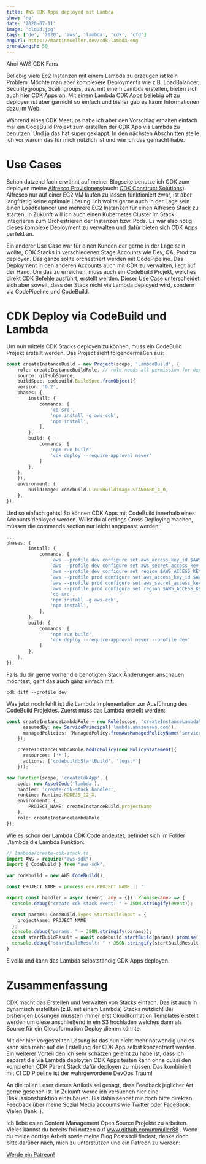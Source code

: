 ```yaml
---
title: AWS CDK Apps deployed mit Lambda
show: 'no'
date: '2020-07-11'
image: 'cloud.jpg'
tags: ['de', '2020', 'aws', 'lambda', 'cdk', 'cfd']
engUrl: https://martinmueller.dev/cdk-lambda-eng
pruneLength: 50
---
```


Ahoi AWS CDK Fans

Beliebig viele Ec2 Instanzen mit einem Lambda zu erzeugen ist kein Problem. Möchte man aber komplexere Deployments wie z.B. LoadBalancer, Securitygroups, Scalingroups, usw. mit einem Lambda erstellen, bieten sich auch hier CDK Apps an. Mit einem Lambda CDK Apps beliebig oft zu deployen ist aber garnicht so einfach und bisher gab es kaum Informationen dazu im Web.

Während eines CDK Meetups habe ich aber den Vorschlag erhalten einfach mal ein CodeBuild Projekt zum erstellen der CDK App via Lambda zu benutzen. Und ja das hat super geklappt. In den nächsten Abschnitten stelle ich vor warum das für mich nützlich ist und wie ich das gemacht habe.

# Use Cases
Schon dutzend fach erwähnt auf meiner Blogseite benutze ich CDK zum deployen meine [Alfresco Provisioners](https://martinmueller.dev/alf-provisioner-eng)(auch: [CDK Construct Solutions](https://martinmueller.dev/cdk-solutions-constructs-2-eng)). Alfresco nur auf einer EC2 VM laufen zu lassen funktioniert zwar, ist aber langfristig keine optimale Lösung. Ich wollte gerne auch in der Lage sein einen Loadbalancer und mehrere EC2 Instanzen für einen Alfresco Stack zu starten. In Zukunft will ich auch einen Kubernetes Cluster im Stack integrieren zum Orchestrieren der Instanzen bzw. Pods. Es war also nötig dieses komplexe Deployment zu verwalten und dafür bieten sich CDK Apps perfekt an.

Ein anderer Use Case war für einen Kunden der gerne in der Lage sein wollte, CDK Stacks in verschiedenen Stage Accounts wie Dev, QA, Prod zu deployen. Das ganze sollte orchestriert werden mit CodePipeline. Das Deployment in den anderen Accounts auch mit CDK zu verwalten, liegt auf der Hand. Um das zu erreichen, muss auch ein CodeBuild Projekt, welches direkt CDK Befehle ausführt, erstellt werden. Dieser Use Case unterscheidet sich aber soweit, dass der Stack nicht via Lambda deployed wird, sondern via CodePipeline und CodeBuild.

# CDK Deploy via CodeBuild und Lambda
Um nun mittels CDK Stacks deployen zu können, muss ein CodeBuild Projekt erstellt werden. Das Project sieht folgendermaßen aus:

```TypeScript
const createInstanceBuild = new Project(scope, 'LambdaBuild', {
    role: createInstanceBuildRole, // role needs all permission for deploying Stacks, accessing S3, logs ...
    source: gitHubSource, 
    buildSpec: codebuild.BuildSpec.fromObject({
    version: '0.2',
    phases: {
        install: {
            commands: [
                'cd src',
                'npm install -g aws-cdk',
                'npm install',
            ],
        },
        build: {
            commands: [
                'npm run build',
                'cdk deploy --require-approval never'
            ]
        },
    },
    }),
    environment: {
        buildImage: codebuild.LinuxBuildImage.STANDARD_4_0,
    },
});
```

Und so einfach gehts! So können CDK Apps mit CodeBuild innerhalb eines Accounts deployed werden. Willst du allerdings Cross Deploying machen, müssen die commands section nur leicht angepasst werden:

```TypeScript
...
phases: {
        install: {
            commands: [
                `aws --profile dev configure set aws_access_key_id $AWS_ACCESS_KEY_ID_DEV`,
                `aws --profile dev configure set aws_secret_access_key $AWS_ACCESS_KEY_ID_DEV`,
                `aws --profile dev configure set region $AWS_ACCESS_KEY_ID_DEV`,
                `aws --profile prod configure set aws_access_key_id $AWS_ACCESS_KEY_ID_PROD`,
                `aws --profile prod configure set aws_secret_access_key $AWS_ACCESS_KEY_ID_PROD`,
                `aws --profile prod configure set region $AWS_ACCESS_KEY_ID_PROD`,
                'cd src',
                'npm install -g aws-cdk',
                'npm install',
            ],
        },
        build: {
            commands: [
                'npm run build',
                'cdk deploy --require-approval never --profile dev'
            ]
        },
    },
}),
```

Falls du dir gerne vorher die benötigten Stack Änderungen anschauen möchtest, geht das auch ganz einfach mit:

```
cdk diff --profile dev
```

Was jetzt noch fehlt ist die Lambda Implementation zur Ausführung des CodeBuild Projektes. Zuerst muss das Lambda erstellt werden:

```TypeScript
const createInstanceLambdaRole = new Role(scope, 'createInstanceLambdaRole', {
      assumedBy: new ServicePrincipal('lambda.amazonaws.com'),
      managedPolicies: [ManagedPolicy.fromAwsManagedPolicyName('service-role/AWSLambdaBasicExecutionRole')],
    });

    createInstanceLambdaRole.addToPolicy(new PolicyStatement({
      resources: ['*'],
      actions: ['codebuild:StartBuild', 'logs:*']
    }));

new Function(scope, 'createCdkApp', {
    code: new AssetCode('lambda'),
    handler: 'create-cdk-stack.handler',
    runtime: Runtime.NODEJS_12_X,
    environment: {
        PROJECT_NAME: createInstanceBuild.projectName
    },
    role: createInstanceLambdaRole
});
```

Wie es schon der Lambda CDK Code andeutet, befindet sich im Folder ./lambda die Lambda Funktion:

```TypeScript
// lambeda/create-cdk-stack.ts
import AWS = require("aws-sdk");
import { CodeBuild } from "aws-sdk";

var codebuild = new AWS.CodeBuild();

const PROJECT_NAME = process.env.PROJECT_NAME || ''

export const handler = async (event: any = {}): Promise<any> => {
  console.debug("create-cdk-stack event: " + JSON.stringify(event));

  const params: CodeBuild.Types.StartBuildInput = {
    projectName: PROJECT_NAME
  };
  console.debug("params: " + JSON.stringify(params));
  const startBuildResult = await codebuild.startBuild(params).promise();
  console.debug("startBuildResult: " + JSON.stringify(startBuildResult));
}
```

E voila und kann das Lambda selbstständig CDK Apps deployen.

# Zusammenfassung
CDK macht das Erstellen und Verwalten von Stacks einfach. Das ist auch in dynamisch erstellten (z.B. mit einem Lambda) Stacks nützlich! Bei bisherigen Lösungen mussten immer erst Cloudformation Templates erstellt werden um diese anschließend in ein S3 hochladen welches dann als Source für ein Cloudformation Deploy dienen könnte.

Mit der hier vorgestellten Lösung ist das nun nicht mehr notwendig und es kann sich mehr auf die Erstellung der CDK App selbst konzentriert werden. Ein weiterer Vorteil den ich sehr schätzen gelernt zu habe ist, dass ich separat die via Lambda deployten CDK Apps testen kann ohne quasi den kompletten CDK Parent Stack dafür deployen zu müssen. Das kombiniert mit CI CD Pipeline ist der wahrgewordene DevOps Traum!

An die tollen Leser dieses Artikels sei gesagt, dass Feedback jeglicher Art gerne gesehen ist. In Zukunft werde ich versuchen hier eine Diskussionsfunktion einzubauen. Bis dahin sendet mir doch bitte direkten Feedback über meine Sozial Media accounts wie [Twitter](https://twitter.com/MartinMueller_) oder [FaceBook](https://www.facebook.com/martin.muller.10485). Vielen Dank :).

Ich liebe es an Content Management Open Source Projekte zu arbeiten. Vieles kannst du bereits frei nutzen auf www.github.com/mmuller88 . Wenn du meine dortige Arbeit sowie meine Blog Posts toll findest, denke doch bitte darüber nach, mich zu unterstützen und ein Patreon zu werden:

<a href="https://www.patreon.com/bePatron?u=29010217" data-patreon-widget-type="become-patron-button">Werde ein Patreon!</a><script async src="https://c6.patreon.com/becomePatronButton.bundle.js"></script>
